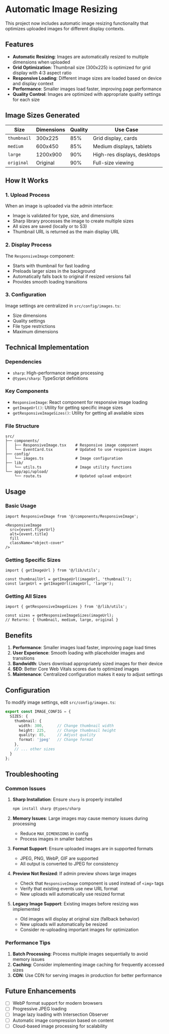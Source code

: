 # Automatic Image Resizing

This project now includes automatic image resizing functionality that optimizes uploaded images for different display contexts.

## Features

- **Automatic Resizing**: Images are automatically resized to multiple dimensions when uploaded
- **Grid Optimization**: Thumbnail size (300x225) is optimized for grid display with 4:3 aspect ratio
- **Responsive Loading**: Different image sizes are loaded based on device and display context
- **Performance**: Smaller images load faster, improving page performance
- **Quality Control**: Images are optimized with appropriate quality settings for each size

## Image Sizes Generated

| Size | Dimensions | Quality | Use Case |
|------|------------|---------|----------|
| `thumbnail` | 300x225 | 85% | Grid display, cards |
| `medium` | 600x450 | 85% | Medium displays, tablets |
| `large` | 1200x900 | 90% | High-res displays, desktops |
| `original` | Original | 90% | Full-size viewing |

## How It Works

### 1. Upload Process
When an image is uploaded via the admin interface:
- Image is validated for type, size, and dimensions
- Sharp library processes the image to create multiple sizes
- All sizes are saved (locally or to S3)
- Thumbnail URL is returned as the main display URL

### 2. Display Process
The `ResponsiveImage` component:
- Starts with thumbnail for fast loading
- Preloads larger sizes in the background
- Automatically falls back to original if resized versions fail
- Provides smooth loading transitions

### 3. Configuration
Image settings are centralized in `src/config/images.ts`:
- Size dimensions
- Quality settings
- File type restrictions
- Maximum dimensions

## Technical Implementation

### Dependencies
- `sharp`: High-performance image processing
- `@types/sharp`: TypeScript definitions

### Key Components
- `ResponsiveImage`: React component for responsive image loading
- `getImageUrl()`: Utility for getting specific image sizes
- `getResponsiveImageSizes()`: Utility for getting all available sizes

### File Structure
```
src/
├── components/
│   ├── ResponsiveImage.tsx    # Responsive image component
│   └── EventCard.tsx          # Updated to use responsive images
├── config/
│   └── images.ts              # Image configuration
├── lib/
│   └── utils.ts               # Image utility functions
└── app/api/upload/
    └── route.ts               # Updated upload endpoint
```

## Usage

### Basic Usage
```tsx
import ResponsiveImage from '@/components/ResponsiveImage';

<ResponsiveImage
  src={event.flyerUrl}
  alt={event.title}
  fill
  className="object-cover"
/>
```

### Getting Specific Sizes
```tsx
import { getImageUrl } from '@/lib/utils';

const thumbnailUrl = getImageUrl(imageUrl, 'thumbnail');
const largeUrl = getImageUrl(imageUrl, 'large');
```

### Getting All Sizes
```tsx
import { getResponsiveImageSizes } from '@/lib/utils';

const sizes = getResponsiveImageSizes(imageUrl);
// Returns: { thumbnail, medium, large, original }
```

## Benefits

1. **Performance**: Smaller images load faster, improving page load times
2. **User Experience**: Smooth loading with placeholder images and transitions
3. **Bandwidth**: Users download appropriately sized images for their device
4. **SEO**: Better Core Web Vitals scores due to optimized images
5. **Maintenance**: Centralized configuration makes it easy to adjust settings

## Configuration

To modify image settings, edit `src/config/images.ts`:

```typescript
export const IMAGE_CONFIG = {
  SIZES: {
    thumbnail: {
      width: 300,      // Change thumbnail width
      height: 225,     // Change thumbnail height
      quality: 85,     // Adjust quality
      format: 'jpeg'   // Change format
    },
    // ... other sizes
  }
};
```

## Troubleshooting

### Common Issues

1. **Sharp Installation**: Ensure `sharp` is properly installed
   ```bash
   npm install sharp @types/sharp
   ```

2. **Memory Issues**: Large images may cause memory issues during processing
   - Reduce `MAX_DIMENSIONS` in config
   - Process images in smaller batches

3. **Format Support**: Ensure uploaded images are in supported formats
   - JPEG, PNG, WebP, GIF are supported
   - All output is converted to JPEG for consistency

4. **Preview Not Resized**: If admin preview shows large images
   - Check that `ResponsiveImage` component is used instead of `<img>` tags
   - Verify that existing events use new URL format
   - New uploads will automatically use resized format

5. **Legacy Image Support**: Existing images before resizing was implemented
   - Old images will display at original size (fallback behavior)
   - New uploads will automatically be resized
   - Consider re-uploading important images for optimization

### Performance Tips

1. **Batch Processing**: Process multiple images sequentially to avoid memory issues
2. **Caching**: Consider implementing image caching for frequently accessed sizes
3. **CDN**: Use CDN for serving images in production for better performance

## Future Enhancements

- [ ] WebP format support for modern browsers
- [ ] Progressive JPEG loading
- [ ] Image lazy loading with Intersection Observer
- [ ] Automatic image compression based on content
- [ ] Cloud-based image processing for scalability

